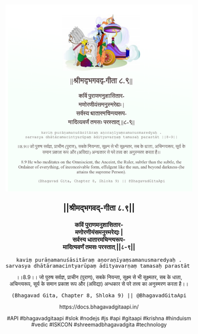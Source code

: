 <img src="../../asset/BG_8_9.png"/>
<center><h2>||श्रीमद्‍भगवद्‍-गीता ८.९||</h2>
<h3>कविं पुराणमनुशासितार-<br/>मणोरणीयंसमनुस्मरेद्यः |<br/>सर्वस्य धातारमचिन्त्यरूप-<br/>मादित्यवर्णं तमसः परस्तात् ||८-९||</h3>
<pre>kaviṃ purāṇamanuśāsitāraṃ aṇoraṇīyaṃsamanusmaredyaḥ .<br/>sarvasya dhātāramacintyarūpaṃ ādityavarṇaṃ tamasaḥ parastāt ||8-9||</pre>
<p>।।8.9।। जो पुरुष सर्वज्ञ, प्राचीन (पुराण), सबके नियन्ता, सूक्ष्म से भी सूक्ष्मतर, सब के धाता, अचिन्त्यरूप, सूर्य के समान प्रकाश रूप और (अविद्या) अन्धकार से परे तत्त्व का अनुस्मरण करता है।।</p>
<pre>(Bhagavad Gita, Chapter 8, Shloka 9) || @BhagavadGitaApi</pre><p>https://docs.bhagavadgitaapi.in/</p><p>#API #bhagavadgitaapi #slok #nodejs #js #api #gitaapi #krishna #hinduism #vedic #ISKCON #shreemadbhagavadgita #technology</p></center>